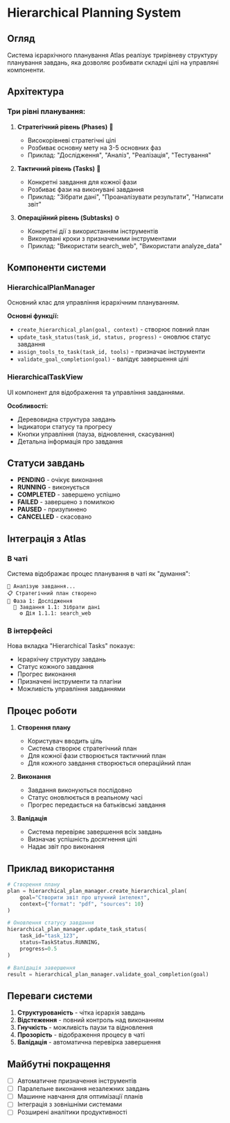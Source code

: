 # Hierarchical Planning System

## Огляд

Система ієрархічного планування Atlas реалізує трирівневу структуру планування завдань, яка дозволяє розбивати складні цілі на управляні компоненти.

## Архітектура

### Три рівні планування:

1. **Стратегічний рівень (Phases)** 🎯
   - Високорівневі стратегічні цілі
   - Розбиває основну мету на 3-5 основних фаз
   - Приклад: "Дослідження", "Аналіз", "Реалізація", "Тестування"

2. **Тактичний рівень (Tasks)** 📝
   - Конкретні завдання для кожної фази
   - Розбиває фази на виконувані завдання
   - Приклад: "Зібрати дані", "Проаналізувати результати", "Написати звіт"

3. **Операційний рівень (Subtasks)** ⚙️
   - Конкретні дії з використанням інструментів
   - Виконувані кроки з призначеними інструментами
   - Приклад: "Використати search_web", "Використати analyze_data"

## Компоненти системи

### HierarchicalPlanManager
Основний клас для управління ієрархічним плануванням.

**Основні функції:**
- `create_hierarchical_plan(goal, context)` - створює повний план
- `update_task_status(task_id, status, progress)` - оновлює статус завдання
- `assign_tools_to_task(task_id, tools)` - призначає інструменти
- `validate_goal_completion(goal)` - валідує завершення цілі

### HierarchicalTaskView
UI компонент для відображення та управління завданнями.

**Особливості:**
- Деревовидна структура завдань
- Індикатори статусу та прогресу
- Кнопки управління (пауза, відновлення, скасування)
- Детальна інформація про завдання

## Статуси завдань

- **PENDING** - очікує виконання
- **RUNNING** - виконується
- **COMPLETED** - завершено успішно
- **FAILED** - завершено з помилкою
- **PAUSED** - призупинено
- **CANCELLED** - скасовано

## Інтеграція з Atlas

### В чаті
Система відображає процес планування в чаті як "думання":
```
🤔 Аналізую завдання...
📋 Стратегічний план створено
🎯 Фаза 1: Дослідження
  📝 Завдання 1.1: Зібрати дані
    ⚙️ Дія 1.1.1: search_web
```

### В інтерфейсі
Нова вкладка "Hierarchical Tasks" показує:
- Ієрархічну структуру завдань
- Статус кожного завдання
- Прогрес виконання
- Призначені інструменти та плагіни
- Можливість управління завданнями

## Процес роботи

1. **Створення плану**
   - Користувач вводить ціль
   - Система створює стратегічний план
   - Для кожної фази створюється тактичний план
   - Для кожного завдання створюється операційний план

2. **Виконання**
   - Завдання виконуються послідовно
   - Статус оновлюється в реальному часі
   - Прогрес передається на батьківські завдання

3. **Валідація**
   - Система перевіряє завершення всіх завдань
   - Визначає успішність досягнення цілі
   - Надає звіт про виконання

## Приклад використання

```python
# Створення плану
plan = hierarchical_plan_manager.create_hierarchical_plan(
    goal="Створити звіт про штучний інтелект",
    context={"format": "pdf", "sources": 10}
)

# Оновлення статусу завдання
hierarchical_plan_manager.update_task_status(
    task_id="task_123",
    status=TaskStatus.RUNNING,
    progress=0.5
)

# Валідація завершення
result = hierarchical_plan_manager.validate_goal_completion(goal)
```

## Переваги системи

1. **Структурованість** - чітка ієрархія завдань
2. **Відстеження** - повний контроль над виконанням
3. **Гнучкість** - можливість паузи та відновлення
4. **Прозорість** - відображення процесу в чаті
5. **Валідація** - автоматична перевірка завершення

## Майбутні покращення

- [ ] Автоматичне призначення інструментів
- [ ] Паралельне виконання незалежних завдань
- [ ] Машинне навчання для оптимізації планів
- [ ] Інтеграція з зовнішніми системами
- [ ] Розширені аналітики продуктивності 